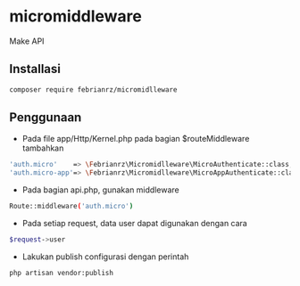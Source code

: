 # micromiddleware
Make API

## Installasi
```bash
composer require febrianrz/micromidlleware
```

## Penggunaan
* Pada file app/Http/Kernel.php pada bagian $routeMiddleware tambahkan
```bash
'auth.micro'    => \Febrianrz\Micromidlleware\MicroAuthenticate::class,
'auth.micro-app'=> \Febrianrz\Micromidlleware\MicroAppAuthenticate::class,
```
* Pada bagian api.php, gunakan middleware 
```bash
Route::middleware('auth.micro')
```
* Pada setiap request, data user dapat digunakan dengan cara
```bash
$request->user
```
* Lakukan publish configurasi dengan perintah
```bash
php artisan vendor:publish
```